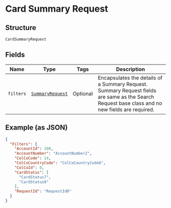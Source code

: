 
# Card Summary Request

## Structure

`CardSummaryRequest`

## Fields

| Name | Type | Tags | Description |
|  --- | --- | --- | --- |
| `filters` | [`SummaryRequest`](../../doc/models/summary-request.md) | Optional | Encapsulates the details of a Summary Request.<br>Summary Request fields are same as the Search Request base class and no new fields are required. |

## Example (as JSON)

```json
{
  "Filters": {
    "AccountId": 108,
    "AccountNumber": "AccountNumber2",
    "ColCoCode": 14,
    "ColCoCountryCode": "ColCoCountryCode8",
    "ColCoId": 0,
    "CardStatus": [
      "CardStatus7",
      "CardStatus8"
    ],
    "RequestId": "RequestId0"
  }
}
```

